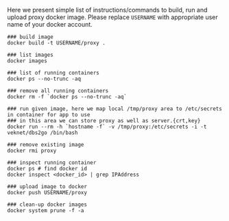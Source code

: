 Here we present simple list of instructions/commands to build, run and upload
proxy docker image. Please replace `USERNAME` with appropriate user name
of your docker account.

```
### build image
docker build -t USERNAME/proxy .

### list images
docker images

### list of running containers
docker ps --no-trunc -aq

### remove all running containers
docker rm -f `docker ps --no-trunc -aq`

### run given image, here we map local /tmp/proxy area to /etc/secrets in container for app to use
### in this area we can store proxy as well as server.{crt,key}
docker run --rm -h `hostname -f` -v /tmp/proxy:/etc/secrets -i -t veknet/dbs2go /bin/bash

### remove existing image
docker rmi proxy

### inspect running container
docker ps # find docker id
docker inspect <docker_id> | grep IPAddress

### upload image to docker
docker push USERNAME/proxy

### clean-up docker images
docker system prune -f -a
```

